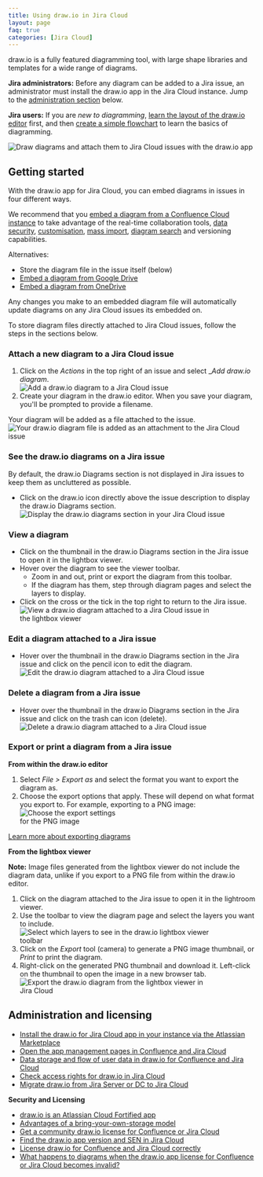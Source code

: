 ```yaml
---
title: Using draw.io in Jira Cloud
layout: page
faq: true
categories: [Jira Cloud]
---
```


draw.io is a fully featured diagramming tool, with large shape libraries and templates for a wide range of diagrams. 

**Jira administrators:** Before any diagram can be added to a Jira issue, an administrator must install the draw.io app in the Jira Cloud instance. Jump to the [administration section](#administration-and-licensing) below.

**Jira users:** If you are _new to diagramming_, [learn the layout of the draw.io editor](/doc/getting-started-editor.html) first, and then [create a simple flowchart](/doc/getting-started-basic-flow-chart.html) to learn the basics of diagramming.

<img src="/assets/img/blog/jira-cloud-drawio-editor.png" style="max-width:100%;height:auto;" alt="Draw diagrams and attach them to Jira Cloud issues with the draw.io app">

## Getting started

With the draw.io app for Jira Cloud, you can embed diagrams in issues in four different ways. 

We recommend that you [embed a diagram from a Confluence Cloud instance](/blog/confluence-diagrams-in-jira.html) to take advantage of the real-time collaboration tools, [data security](/blog/data-governance-lockdown.html), [customisation](/doc/faq/drawio-confluence-cloud.html), [mass import](/doc/faq/mass-import-gliffy-confluence-cloud.html), [diagram search](/blog/confluence-diagram-search.html) and versioning capabilities.

Alternatives:
* Store the diagram file in the issue itself (below)
* [Embed a diagram from Google Drive](/doc/faq/embed-diagram-googledrive-jira-cloud.html)
* [Embed a diagram from OneDrive](/doc/faq/embed-diagram-onedrive-jira-cloud.html)

Any changes you make to an embedded diagram file will automatically update diagrams on any Jira Cloud issues its embedded on.

To store diagram files directly attached to Jira Cloud issues, follow the steps in the sections below.

### Attach a new diagram to a Jira Cloud issue

1. Click on the _Actions_ in the top right of an issue and select __Add draw.io diagram_.
<br /><img src="/assets/img/blog/jira-cloud-add-diagram.png" style="max-width:100%;height:auto;" alt="Add a draw.io diagram to a Jira Cloud issue">
2. Create your diagram in the draw.io editor. When you save your diagram, you'll be prompted to provide a filename.

Your diagram will be added as a file attached to the issue.
<br /><img src="/assets/img/blog/jira-cloud-attached-diagram.png" style="max-width:100%;height:auto;" alt="Your draw.io diagram file is added as an attachment to the Jira Cloud issue">


### See the draw.io diagrams on a Jira issue

By default, the draw.io Diagrams section is not displayed in Jira issues to keep them as uncluttered as possible.

* Click on the draw.io icon directly above the issue description to display the draw.io Diagrams section.
<br /><img src="/assets/img/blog/jira-cloud-display-drawio-section.png" style="max-width:100%;height:auto;" alt="Display the draw.io diagrams section in your Jira Cloud issue">


### View a diagram

* Click on the thumbnail in the draw.io Diagrams section in the Jira issue to open it in the lightbox viewer.
* Hover over the diagram to see the viewer toolbar. 
   * Zoom in and out, print or export the diagram from this toolbar.
   * If the diagram has them, step through diagram pages and select the layers to display.
* Click on the cross or the tick in the top right to return to the Jira issue.
<br /><img src="/assets/img/blog/jira-cloud-view-diagram.png" style="width=100%;max-width:400px;height:auto;" alt="View a draw.io diagram attached to a Jira Cloud issue in the lightbox viewer">

### Edit a diagram attached to a Jira issue
* Hover over the thumbnail in the draw.io Diagrams section in the Jira issue and click on the pencil icon to edit the diagram.
<br /><img src="/assets/img/blog/jira-cloud-edit-diagram.png" style="max-width:100%;height:auto;" alt="Edit the draw.io diagram attached to a Jira Cloud issue">


### Delete a diagram from a Jira issue
* Hover over the thumbnail in the draw.io Diagrams section in the Jira issue and click on the trash can icon (delete).
<br /><img src="/assets/img/blog/jira-cloud-delete-diagram.png" style="max-width:100%;height:auto;" alt="Delete a draw.io diagram attached to a Jira Cloud issue">

### Export or print a diagram from a Jira issue

**From within the draw.io editor**
1. Select _File > Export as_ and select the format you want to export the diagram as. 
2. Choose the export options that apply. These will depend on what format you export to. For example, exporting to a PNG image:
<br /><img src="/assets/img/blog/export-png-options.png" style="width=100%;max-width:200px;height:auto;" alt="Choose the export settings for the PNG image">

[Learn more about exporting diagrams](/doc/faq/export-diagram.html)

**From the lightbox viewer**

**Note:** Image files generated from the lightbox viewer do not include the diagram data, unlike if you export to a PNG file from within the draw.io editor.

1. Click on the diagram attached to the Jira issue to open it in the lightroom viewer.
2. Use the toolbar to view the diagram page and select the layers you want to include.
<br /><img src="/assets/img/blog/jira-cloud-view-page-layers.png" style="width=100%;max-width:400px;height:auto;" alt="Select which layers to see in the draw.io lightbox viewer toolbar">
3. Click on the _Export_ tool (camera) to generate a PNG image thumbnail, or _Print_ to print the diagram.
4. Right-click on the generated PNG thumbnail and download it. Left-click on the thumbnail to open the image in a new browser tab. 
<br /><img src="/assets/img/blog/jira-cloud-viewer-export.png" style="width=100%;max-width:400px;height:auto;" alt="Export the draw.io diagram from the lightbox viewer in Jira Cloud">

## Administration and licensing

* [Install the draw.io for Jira Cloud app in your instance via the Atlassian Marketplace](https://marketplace.atlassian.com/apps/1211413/draw-io-diagrams-for-jira?hosting=cloud&tab=overview)
* [Open the app management pages in Confluence and Jira Cloud](/doc/faq/app-management-pages-confluence-jira-cloud.html)
* [Data storage and flow of user data in draw.io for Confluence and Jira Cloud](/doc/faq/data-flow-confluence-jira-cloud.html)
* [Check access rights for draw.io in Jira Cloud](/doc/faq/jira-cloud-insufficient-access-rights.html)
* [Migrate draw.io from Jira Server or DC to Jira Cloud](/doc/faq/migrate-drawio-jira.html)

**Security and Licensing**

* [draw.io is an Atlassian Cloud Fortified app](/blog/drawio-atlassian-cloud-fortified.html)
* [Advantages of a bring-your-own-storage model](/blog/secure-diagramming-storage.html)
* [Get a community draw.io license for Confluence or Jira Cloud](/doc/faq/drawio-community-license-cloud.html)
* [Find the draw.io app version and SEN in Jira Cloud](/doc/faq/app-version-jira-cloud.html)
* [License draw.io for Confluence and Jira Cloud correctly](/doc/faq/license-drawio-confluence-jira-cloud.html)
* [What happens to diagrams when the draw.io app license for Confluence or Jira Cloud becomes invalid?](/doc/faq/unlicensed-drawio-app-confluence-jira-cloud.html)
